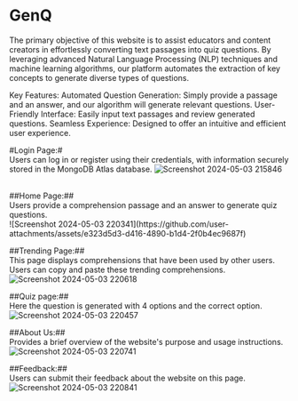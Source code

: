 # GenQ
The primary objective of this website is to assist educators and content creators in effortlessly converting text passages into quiz questions. By leveraging advanced Natural Language Processing (NLP) techniques and machine learning algorithms, our platform automates the extraction of key concepts to generate diverse types of questions.

Key Features:
Automated Question Generation: Simply provide a passage and an answer, and our algorithm will generate relevant questions.
User-Friendly Interface: Easily input text passages and review generated questions.
Seamless Experience: Designed to offer an intuitive and efficient user experience.
<br>

#Login Page:#
<br>
Users can log in or register using their credentials, with information securely stored in the MongoDB Atlas database.
![Screenshot 2024-05-03 215846](https://github.com/user-attachments/assets/8080eb92-83b1-46be-9908-6a62616d6e2e)

<br>
##Home Page:##
<br>
Users provide a comprehension passage and an answer to generate quiz questions.
<br>
![Screenshot 2024-05-03 220341](https://github.com/user-attachments/assets/e323d5d3-d416-4890-b1d4-2f0b4ec9687f)


##Trending Page:##
<br>
This page displays comprehensions that have been used by other users. Users can copy and paste these trending comprehensions.
<br>
![Screenshot 2024-05-03 220618](https://github.com/user-attachments/assets/a1bed5cd-bc30-4916-9a6a-6061b5042239)

##Quiz page:##
<br>
Here the question is generated with 4 options and the correct option.
![Screenshot 2024-05-03 220457](https://github.com/user-attachments/assets/b6543d2f-b681-4312-ab28-ab5defef139e)
<br>

##About Us:##
<br>
Provides a brief overview of the website's purpose and usage instructions.
![Screenshot 2024-05-03 220741](https://github.com/user-attachments/assets/142ba765-22a2-4190-bc79-056c5acb452b)
<br>

##Feedback:##
<br>
Users can submit their feedback about the website on this page.
![Screenshot 2024-05-03 220841](https://github.com/user-attachments/assets/700baf3a-e1fb-4488-9d3a-d701b2dfda74)



